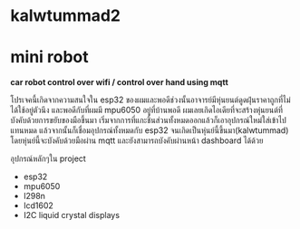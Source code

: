 # kalwtummad2
# mini robot
**car robot control over wifi / control over hand using mqtt**

โปรเจคนี้เกิดจากความสนใจใน esp32 ของผมและพอดีช่วงนั้นอาจารย์มีหุ่นยนต์ดูดฝุ่นราคาถูกที่ไม่ได้ใช้อยู่ตัวนึง และพอดีกับที่ผมมี mpu6050 อยู่ที่บ้านพอดี ผมเลยเกิดไอเดียที่จะสร้างหุ่นยนต์ที่บังคับด้วยการขยับของมือขึ้นมา
เริ่มจากการที่แกะชิ้นส่วนทั้งหมดออกแล้วก็เอาอุปกรณ์ใหม่ใส่เข้าไปแทนหมด แล้วจากนั้นก็เชื่อมอุปกรณ์ทั้งหมดกับ esp32 จนเกิดเป็นหุ่นย์นี้ขึ้นมา(kalwtummad) โดยหุ่นย์นี้จะบังคับด้วยมือผ่าน mqtt และยังสามารถบังคับผ่านหน้า dashboard ได้ด้วย

อุปกรณ์หลักๆใน project
  - esp32
  - mpu6050
  - l298n
  - lcd1602
  - I2C liquid crystal displays

